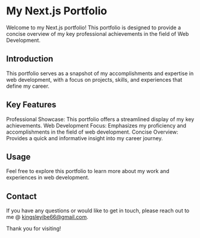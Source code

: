 # My Next.js Portfolio

Welcome to my Next.js portfolio! This portfolio is designed to provide a concise overview of my key professional achievements in the field of Web Development.

## Introduction
This portfolio serves as a snapshot of my accomplishments and expertise in web development, with a focus on projects, skills, and experiences that define my career.

## Key Features
Professional Showcase: This portfolio offers a streamlined display of my key achievements.
Web Development Focus: Emphasizes my proficiency and accomplishments in the field of web development.
Concise Overview: Provides a quick and informative insight into my career journey.

## Usage
Feel free to explore this portfolio to learn more about my work and experiences in web development.

## Contact
If you have any questions or would like to get in touch, please reach out to me @ kingsleyibe66@gmail.com.

Thank you for visiting!
